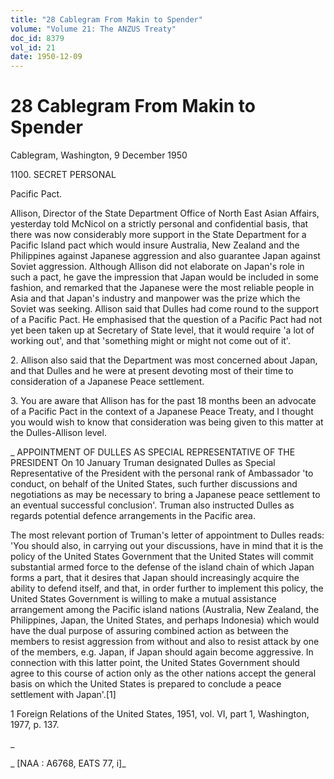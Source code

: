 ```yaml
---
title: "28 Cablegram From Makin to Spender"
volume: "Volume 21: The ANZUS Treaty"
doc_id: 8379
vol_id: 21
date: 1950-12-09
---
```


# 28 Cablegram From Makin to Spender

Cablegram, Washington, 9 December 1950

1100\. SECRET PERSONAL

Pacific Pact.

Allison, Director of the State Department Office of North East Asian Affairs, yesterday told McNicol on a strictly personal and confidential basis, that there was now considerably more support in the State Department for a Pacific Island pact which would insure Australia, New Zealand and the Philippines against Japanese aggression and also guarantee Japan against Soviet aggression. Although Allison did not elaborate on Japan's role in such a pact, he gave the impression that Japan would be included in some fashion, and remarked that the Japanese were the most reliable people in Asia and that Japan's industry and manpower was the prize which the Soviet was seeking. Allison said that Dulles had come round to the support of a Pacific Pact. He emphasised that the question of a Pacific Pact had not yet been taken up at Secretary of State level, that it would require 'a lot of working out', and that 'something might or might not come out of it'.

2\. Allison also said that the Department was most concerned about Japan, and that Dulles and he were at present devoting most of their time to consideration of a Japanese Peace settlement.

3\. You are aware that Allison has for the past 18 months been an advocate of a Pacific Pact in the context of a Japanese Peace Treaty, and I thought you would wish to know that consideration was being given to this matter at the Dulles-Allison level.

_ APPOINTMENT OF DULLES AS SPECIAL REPRESENTATIVE OF THE PRESIDENT On 10 January Truman designated Dulles as Special Representative of the President with the personal rank of Ambassador 'to conduct, on behalf of the United States, such further discussions and negotiations as may be necessary to bring a Japanese peace settlement to an eventual successful conclusion'. Truman also instructed Dulles as regards potential defence arrangements in the Pacific area.

The most relevant portion of Truman's letter of appointment to Dulles reads: 'You should also, in carrying out your discussions, have in mind that it is the policy of the United States Government that the United States will commit substantial armed force to the defense of the island chain of which Japan forms a part, that it desires that Japan should increasingly acquire the ability to defend itself, and that, in order further to implement this policy, the United States Government is willing to make a mutual assistance arrangement among the Pacific island nations (Australia, New Zealand, the Philippines, Japan, the United States, and perhaps Indonesia) which would have the dual purpose of assuring combined action as between the members to resist aggression from without and also to resist attack by one of the members, e.g. Japan, if Japan should again become aggressive. In connection with this latter point, the United States Government should agree to this course of action only as the other nations accept the general basis on which the United States is prepared to conclude a peace settlement with Japan'.[1]

1 Foreign Relations of the United States, 1951, vol. VI, part 1, Washington, 1977, p. 137.

_

_ [NAA : A6768, EATS 77, i]_
